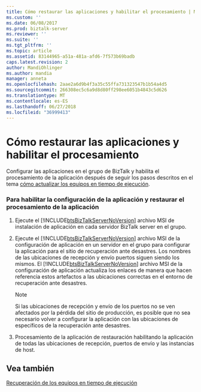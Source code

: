 ```yaml
---
title: Cómo restaurar las aplicaciones y habilitar el procesamiento | Microsoft Docs
ms.custom: ''
ms.date: 06/08/2017
ms.prod: biztalk-server
ms.reviewer: ''
ms.suite: ''
ms.tgt_pltfrm: ''
ms.topic: article
ms.assetid: 83144965-a51a-481a-afd6-7f573b69badb
caps.latest.revision: 2
author: MandiOhlinger
ms.author: mandia
manager: anneta
ms.openlocfilehash: 2aae2a6d9b4f3a35c55ffa731323547b1b54a4d5
ms.sourcegitcommit: 266308ec5c6a9d8d80ff298ee6051b4843c5d626
ms.translationtype: MT
ms.contentlocale: es-ES
ms.lasthandoff: 06/27/2018
ms.locfileid: "36999413"
---
```

# <a name="how-to-restore-applications-and-enable-processing"></a>Cómo restaurar las aplicaciones y habilitar el procesamiento
Configurar las aplicaciones en el grupo de BizTalk y habilita el procesamiento de la aplicación después de seguir los pasos descritos en el tema [cómo actualizar los equipos en tiempo de ejecución](../technical-guides/how-to-update-the-runtime-computers.md).  
  
### <a name="to-enable-application-configuration-and-restore-application-processing"></a>Para habilitar la configuración de la aplicación y restaurar el procesamiento de la aplicación  
  
1. Ejecute el [!INCLUDE[btsBizTalkServerNoVersion](../includes/btsbiztalkservernoversion-md.md)] archivo MSI de instalación de aplicación en cada servidor BizTalk server en el grupo.  
  
2. Ejecute el [!INCLUDE[btsBizTalkServerNoVersion](../includes/btsbiztalkservernoversion-md.md)] archivo MSI de la configuración de aplicación en un servidor en el grupo para configurar la aplicación para el sitio de recuperación ante desastres. Los nombres de las ubicaciones de recepción y envío puertos siguen siendo los mismos. El [!INCLUDE[btsBizTalkServerNoVersion](../includes/btsbiztalkservernoversion-md.md)] archivo MSI de la configuración de aplicación actualiza los enlaces de manera que hacen referencia estos artefactos a las ubicaciones correctas en el entorno de recuperación ante desastres.  
  
   > [!NOTE]  
   >  Si las ubicaciones de recepción y envío de los puertos no se ven afectados por la pérdida del sitio de producción, es posible que no sea necesario volver a configurar la aplicación con las ubicaciones de específicos de la recuperación ante desastres.  
  
3. Procesamiento de la aplicación de restauración habilitando la aplicación de todas las ubicaciones de recepción, puertos de envío y las instancias de host.  
  
## <a name="see-also"></a>Vea también  
 [Recuperación de los equipos en tiempo de ejecución](../technical-guides/recovering-the-runtime-computers.md)